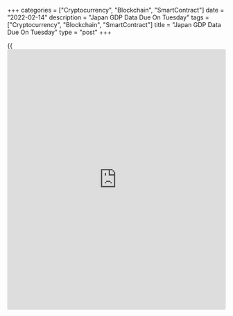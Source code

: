 +++
categories = ["Cryptocurrency", "Blockchain", "SmartContract"]
date = "2022-02-14"
description = "Japan GDP Data Due On Tuesday"
tags = ["Cryptocurrency", "Blockchain", "SmartContract"]
title = "Japan GDP Data Due On Tuesday"
type = "post"
+++

{{<iframe id="large-banner" src="https://www.bounty.group/#slide=4.0" width="100%" height="600" scrolling="no" style="border: 0px solid rgb(216, 221, 230); border-radius: 3px;">}}

Japan will on Tuesday release preliminary Q4 numbers for gross domestic
product, highlighting a modest day for Asia-Pacific economic activity.

GDP is expected to rise 1.4 percent on quarter and 5.8 percent on year
after sinking 0.9 percent on quarter and 3.6 percent on year in the
previous three months. Capex is tipped to add 0.5 percent on quarter
after dropping 2.3 percent in Q3.

Japan also will see final December figures for industrial production; in
November, output was up 7.0 percent on month and 5.1 percent on year.

The Reserve Bank of Australia will release the minutes from its monetary
[policy](https://www.fintechee.com/policy/) meeting on February 1. At the meeting, the RBA decided to
discontinue the bond purchase program and left its key rate unchanged at
a record low of 0.10 percent.

Indonesia will provide January numbers for imports, exports and trade
balance. Imports are expected to surged 52.66 percent on year, up from
47.93 percent in December. Exports are called higher by an annual 32.7
percent, slowing from 35.3 percent in the previous month. The trade
surplus is pegged at $0.05 billion, down from $1.02 billion a month
earlier.

For comments and feedback [contact](https://www.playgroundfx.com/contact/): editorial@rtt[news](https://www.letsplayfx.com/blog/forex-news-website/).com

[Economic News][1]

 **What parts of the world are seeing the best (and worst) economic
performances lately? Click[here][2] to check out our [Econ Scorecard][2]
and find out! See up-to-the-moment [ranking](https://www.playgroundfx.com/blog/crypto-exchange-ranking/)s for the best and worst
performers in [GDP][3], [unemployment rate][4], [inflation][2] and much
more.**

   1. www.rtt[news](https://www.letsplayfx.com/blog/forex-news-website/).com/Content/EconomicNews.aspx
   2. www.rtt[news](https://www.letsplayfx.com/blog/forex-news-website/).com/economic-scorecard/world-rank/CPI/highest-performance.aspx
   3. www.rtt[news](https://www.letsplayfx.com/blog/forex-news-website/).com/economic-scorecard/world-rank/GDP/highest-performance.aspx
   4. www.rtt[news](https://www.letsplayfx.com/blog/forex-news-website/).com/economic-scorecard/world-rank/unemployment-rate/lowest-performance.aspx